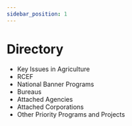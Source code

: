```yaml
---
sidebar_position: 1
---
```


# Directory

- Key Issues in Agriculture
- RCEF
- National Banner Programs
- Bureaus
- Attached Agencies
- Attached Corporations
- Other Priority Programs and Projects

